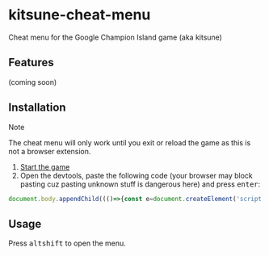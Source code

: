 # kitsune-cheat-menu
Cheat menu for the Google Champion Island game (aka kitsune)

## Features

(coming soon)

## Installation

> [!NOTE]
> The cheat menu will only work until you exit or reload the game as this is not a browser extension.

1. [Start the game](https://www.google.com/logos/2020/kitsune/rc7/kitsune20.html)
2. Open the devtools, paste the following code (your browser may block pasting cuz pasting unknown stuff is dangerous here) and press <kbd>enter</kbd>:

```js
document.body.appendChild((()=>{const e=document.createElement('script');e.src='https://raw.githubusercontent.com/Le0X8/kitsune-cheat-menu/main/cheat.js';return e;})());
```

## Usage

Press <kbd>alt</kbd><kbd>shift</kbd> to open the menu.
